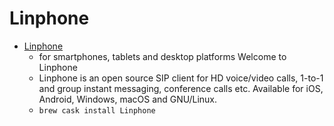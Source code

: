 # Linphone
- [Linphone](https://www.linphone.org/)
  -  for smartphones, tablets and desktop platforms Welcome to Linphone
  - Linphone is an open source SIP client for HD voice/video calls, 1-to-1 and group instant messaging, conference calls etc. Available for iOS, Android, Windows, macOS and GNU/Linux.
  - `brew cask install Linphone`
